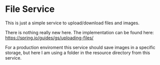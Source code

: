 # File Service

This is just a simple service to upload/download files and images.

There is nothing really new here. The implementation can be found here: https://spring.io/guides/gs/uploading-files/

For a production enviroment this service should save images in a specific storage, but here I am using a folder in the resource directory from this service.
